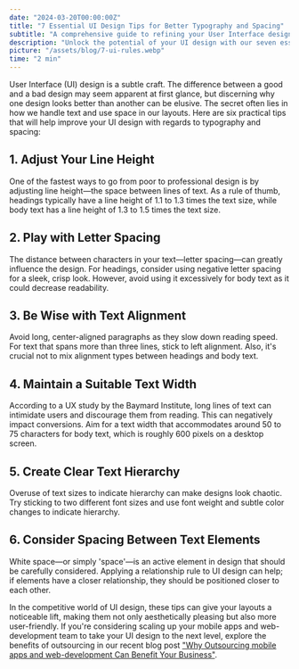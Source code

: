```yaml
---
date: "2024-03-20T00:00:00Z"
title: "7 Essential UI Design Tips for Better Typography and Spacing"
subtitle: "A comprehensive guide to refining your User Interface design skills with proven techniques."
description: "Unlock the potential of your UI design with our seven essential tips. Learn the importance of line height, letter spacing, text alignment, text width, hierarchy, spacing, and consistency."
picture: "/assets/blog/7-ui-rules.webp"
time: "2 min"
---
```

User Interface (UI) design is a subtle craft. The difference between a good and a bad design may seem apparent at first glance, but discerning why one design looks better than another can be elusive. The secret often lies in how we handle text and use space in our layouts. Here are six practical tips that will help improve your UI design with regards to typography and spacing:

## 1. Adjust Your Line Height

One of the fastest ways to go from poor to professional design is by adjusting line height—the space between lines of text. As a rule of thumb, headings typically have a line height of 1.1 to 1.3 times the text size, while body text has a line height of 1.3 to 1.5 times the text size.

## 2. Play with Letter Spacing

The distance between characters in your text—letter spacing—can greatly influence the design. For headings, consider using negative letter spacing for a sleek, crisp look. However, avoid using it excessively for body text as it could decrease readability.

## 3. Be Wise with Text Alignment

Avoid long, center-aligned paragraphs as they slow down reading speed. For text that spans more than three lines, stick to left alignment. Also, it's crucial not to mix alignment types between headings and body text.

## 4. Maintain a Suitable Text Width

According to a UX study by the Baymard Institute, long lines of text can intimidate users and discourage them from reading. This can negatively impact conversions. Aim for a text width that accommodates around 50 to 75 characters for body text, which is roughly 600 pixels on a desktop screen.

## 5. Create Clear Text Hierarchy

Overuse of text sizes to indicate hierarchy can make designs look chaotic. Try sticking to two different font sizes and use font weight and subtle color changes to indicate hierarchy.

## 6. Consider Spacing Between Text Elements

White space—or simply 'space'—is an active element in design that should be carefully considered. Applying a relationship rule to UI design can help; if elements have a closer relationship, they should be positioned closer to each other.



In the competitive world of UI design, these tips can give your layouts a noticeable lift, making them not only aesthetically pleasing but also more user-friendly. If you're considering scaling up your mobile apps and web-development team to take your UI design to the next level, explore the benefits of outsourcing in our recent blog post ["Why Outsourcing mobile apps and web-development Can Benefit Your Business"](/blog/Why-Outsourcing).
